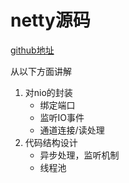# netty源码
[github地址](https://github.com/netty/netty)

从以下方面讲解
1. 对nio的封装
   - 绑定端口
   - 监听IO事件
   - 通道连接/读处理
2. 代码结构设计
   - 异步处理，监听机制
   - 线程池